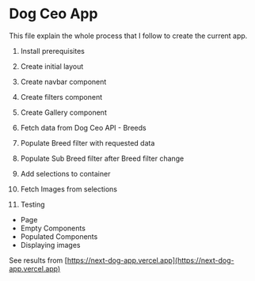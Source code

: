 # Dog Ceo App

This file explain the whole process that I follow to create the current app.

1. Install prerequisites
2. Create initial layout
3. Create navbar component
4. Create filters component
5. Create Gallery component

6. Fetch data from Dog Ceo API - Breeds
7. Populate Breed filter with requested data
8. Populate Sub Breed filter after Breed filter change
9. Add selections to container
10. Fetch Images from selections
11. Testing

- Page
- Empty Components
- Populated Components
- Displaying images

See results from [https://next-dog-app.vercel.app](https://next-dog-app.vercel.app)

